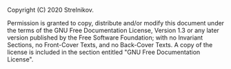  Copyright (C)  2020  Strelnikov.

Permission is granted to copy, distribute and/or modify this document under the terms of the GNU Free Documentation License, Version 1.3 or any later version published by the Free Software Foundation;    with no Invariant Sections, no Front-Cover Texts, and no Back-Cover Texts. A copy of the license is included in the section entitled "GNU Free Documentation License".